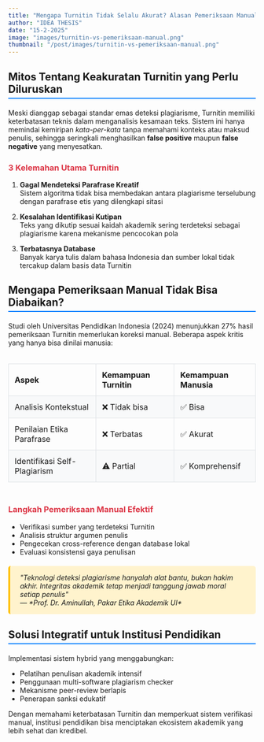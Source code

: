 ```yaml
---
title: "Mengapa Turnitin Tidak Selalu Akurat? Alasan Pemeriksaan Manual Masih Dibutuhkan untuk Hindari Plagiarisme"
author: "IDEA THESIS"
date: "15-2-2025"
image: "images/turnitin-vs-pemeriksaan-manual.png"
thumbnail: "/post/images/turnitin-vs-pemeriksaan-manual.png"
---
```


<style>
/* Styling tambahan untuk tampilan yang lebih menarik */
h2 {
  border-bottom: 2px solid #007bff;
  padding-bottom: 5px;
  margin-bottom: 20px;
}
h3 {
  color: #dc3545;
  margin-top: 25px;
}
table {
  width: 100%;
  border-collapse: collapse;
  margin: 20px 0;
}
table th,
table td {
  padding: 12px;
  border: 1px solid #dee2e6;
  text-align: left;
}
table tr:nth-child(even) {
  background-color: #f8f9fa;
}
.blockquote-custom {
  border-left: 4px solid #ffc107;
  background-color: #fff3cd;
  padding: 15px 20px;
  margin: 20px 0;
  border-radius: 5px;
  font-style: italic;
}
ul.custom-list li {
  margin-bottom: 10px;
}
@media (max-width: 600px) {
  .flex-container {
    flex-wrap: wrap;
  }
  .flex-item {
    flex: 1 1 100%;
    margin-bottom: 15px;
  }
}
</style>

## Mitos Tentang Keakuratan Turnitin yang Perlu Diluruskan

Meski dianggap sebagai standar emas deteksi plagiarisme, Turnitin memiliki keterbatasan teknis dalam menganalisis kesamaan teks. Sistem ini hanya memindai kemiripan *kata-per-kata* tanpa memahami konteks atau maksud penulis, sehingga seringkali menghasilkan **false positive** maupun **false negative** yang menyesatkan.

### 3 Kelemahan Utama Turnitin

1. **Gagal Mendeteksi Parafrase Kreatif**  
   Sistem algoritma tidak bisa membedakan antara plagiarisme terselubung dengan parafrase etis yang dilengkapi sitasi

2. **Kesalahan Identifikasi Kutipan**  
   Teks yang dikutip sesuai kaidah akademik sering terdeteksi sebagai plagiarisme karena mekanisme pencocokan pola

3. **Terbatasnya Database**  
   Banyak karya tulis dalam bahasa Indonesia dan sumber lokal tidak tercakup dalam basis data Turnitin

## Mengapa Pemeriksaan Manual Tidak Bisa Diabaikan?

Studi oleh Universitas Pendidikan Indonesia (2024) menunjukkan 27% hasil pemeriksaan Turnitin memerlukan koreksi manual. Beberapa aspek kritis yang hanya bisa dinilai manusia:

<div style="overflow-x: auto;">
  <table>
    <tr>
      <th>Aspek</th>
      <th>Kemampuan Turnitin</th>
      <th>Kemampuan Manusia</th>
    </tr>
    <tr>
      <td>Analisis Kontekstual</td>
      <td>❌ Tidak bisa</td>
      <td>✅ Bisa</td>
    </tr>
    <tr>
      <td>Penilaian Etika Parafrase</td>
      <td>❌ Terbatas</td>
      <td>✅ Akurat</td>
    </tr>
    <tr>
      <td>Identifikasi Self-Plagiarism</td>
      <td>⚠️ Partial</td>
      <td>✅ Komprehensif</td>
    </tr>
  </table>
</div>

### Langkah Pemeriksaan Manual Efektif

- Verifikasi sumber yang terdeteksi Turnitin  
- Analisis struktur argumen penulis  
- Pengecekan cross-reference dengan database lokal  
- Evaluasi konsistensi gaya penulisan

<div class="blockquote-custom">
  "Teknologi deteksi plagiarisme hanyalah alat bantu, bukan hakim akhir. Integritas akademik tetap menjadi tanggung jawab moral setiap penulis"  
  <br>— *Prof. Dr. Aminullah, Pakar Etika Akademik UI*
</div>

## Solusi Integratif untuk Institusi Pendidikan

Implementasi sistem hybrid yang menggabungkan:
- Pelatihan penulisan akademik intensif
- Penggunaan multi-software plagiarism checker
- Mekanisme peer-review berlapis
- Penerapan sanksi edukatif

Dengan memahami keterbatasan Turnitin dan memperkuat sistem verifikasi manual, institusi pendidikan bisa menciptakan ekosistem akademik yang lebih sehat dan kredibel.
